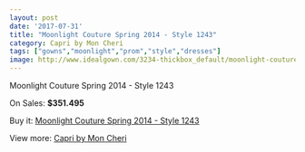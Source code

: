 ```yaml
---
layout: post
date: '2017-07-31'
title: "Moonlight Couture Spring 2014 - Style 1243"
category: Capri by Mon Cheri
tags: ["gowns","moonlight","prom","style","dresses"]
image: http://www.idealgown.com/3234-thickbox_default/moonlight-couture-spring-2014-style-1243.jpg
---
```

Moonlight Couture Spring 2014 - Style 1243

On Sales: **$351.495**
<a href="https://www.idealgown.com/en/capri-by-mon-cheri/1547-moonlight-couture-spring-2014-style-1243.html"><amp-img layout="responsive" width="600" height="600" src="//www.idealgown.com/3234-thickbox_default/moonlight-couture-spring-2014-style-1243.jpg" alt="Moonlight Couture Spring 2014 - Style 1243 0" /></a>
<a href="https://www.idealgown.com/en/capri-by-mon-cheri/1547-moonlight-couture-spring-2014-style-1243.html"><amp-img layout="responsive" width="600" height="600" src="//www.idealgown.com/3235-thickbox_default/moonlight-couture-spring-2014-style-1243.jpg" alt="Moonlight Couture Spring 2014 - Style 1243 1" /></a>

Buy it: [Moonlight Couture Spring 2014 - Style 1243](https://www.idealgown.com/en/capri-by-mon-cheri/1547-moonlight-couture-spring-2014-style-1243.html "Moonlight Couture Spring 2014 - Style 1243")

View more: [Capri by Mon Cheri](https://www.idealgown.com/en/24-capri-by-mon-cheri "Capri by Mon Cheri")